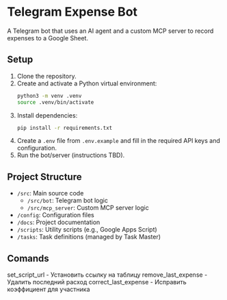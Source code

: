 # Telegram Expense Bot

A Telegram bot that uses an AI agent and a custom MCP server to record expenses to a Google Sheet.

## Setup

1.  Clone the repository.
2.  Create and activate a Python virtual environment:
    ```bash
    python3 -m venv .venv
    source .venv/bin/activate
    ```
3.  Install dependencies:
    ```bash
    pip install -r requirements.txt
    ```
4.  Create a `.env` file from `.env.example` and fill in the required API keys and configuration.
5.  Run the bot/server (instructions TBD).

## Project Structure

-   `/src`: Main source code
    -   `/src/bot`: Telegram bot logic
    -   `/src/mcp_server`: Custom MCP server logic
-   `/config`: Configuration files
-   `/docs`: Project documentation
-   `/scripts`: Utility scripts (e.g., Google Apps Script)
-   `/tasks`: Task definitions (managed by Task Master)

## Comands
set_script_url - Установить ссылку на таблицу
remove_last_expense - Удалить последний расход
correct_last_expense - Исправить коэффициент для участника
